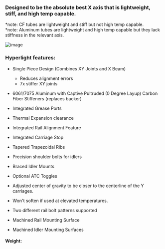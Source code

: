 ### Designed to be the absolute best X axis that is lightweight, stiff, and high temp capable. 
*note: CF tubes are lightweight and stiff but not high temp capable. <br />
*note: Aluminum tubes are lightweight and high temp capable but they lack stiffness in the relevant axis.<br />


![image](https://user-images.githubusercontent.com/104525636/184929051-c06f2da8-b7ec-49d2-b4b6-49c7c0d84bd2.png)





### Hyperlight features:
- Single Piece Design (Combines XY Joints and X Beam)
  - Reduces alignment errors
  - 7x stiffer XY joints 
- 6061/7075 Aluminum with Captive Pultruded (0 Degree Layup) Carbon Fiber Stiffeners (replaces backer)
- Integrated Grease Ports
- Thermal Expansion clearance 
- Integrated Rail Alignment Feature
- Integrated Carriage Stop
- Tapered Trapezoidal Ribs
- Precision shoulder bolts for idlers
- Braced Idler Mounts
- Optional ATC Toggles  
- Adjusted center of gravity to be closer to the centerline of the Y carriages. 
- Won't soften if used at elevated temperatures. 
- Two different rail bolt patterns supported

- Machined Rail Mounting Surface
- Machined Idler Mounting Surfaces 

#### Weight:
